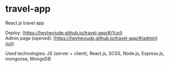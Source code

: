 # travel-app
React.js travel app

Deploy: [https://heyheyjude.github.io/travel-app/#/](url)<br>
Admin page (opened): [https://heyheyjude.github.io/travel-app/#/admin](url)

Used technologies: JS (server + client), React.js, SCSS, Node.js, Express.js, mongoose, MongoDB
